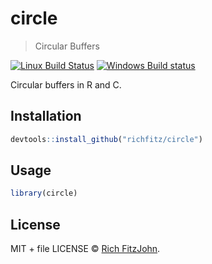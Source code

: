 # circle

> Circular Buffers

[![Linux Build Status](https://travis-ci.org/richfitz/circle.svg?branch=master)](https://travis-ci.org/richfitz/circle)
[![Windows Build status](https://ci.appveyor.com/api/projects/status/github/richfitz/circle?svg=true)](https://ci.appveyor.com/project/richfitz/circle)

Circular buffers in R and C.

## Installation

```r
devtools::install_github("richfitz/circle")
```

## Usage

```r
library(circle)
```

## License

MIT + file LICENSE © [Rich FitzJohn](https://github.com/richfitz).
